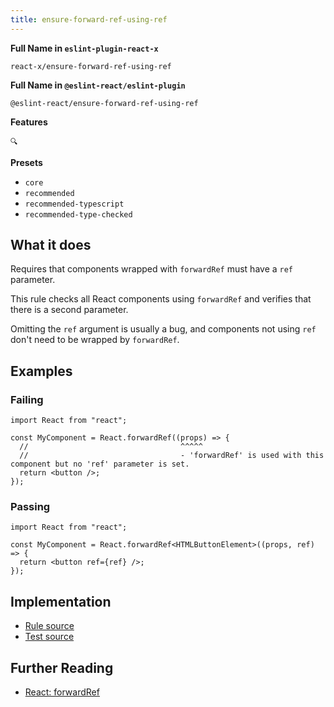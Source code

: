 ```yaml
---
title: ensure-forward-ref-using-ref
---
```


**Full Name in `eslint-plugin-react-x`**

```plain copy
react-x/ensure-forward-ref-using-ref
```

**Full Name in `@eslint-react/eslint-plugin`**

```plain copy
@eslint-react/ensure-forward-ref-using-ref
```

**Features**

`🔍`

**Presets**

- `core`
- `recommended`
- `recommended-typescript`
- `recommended-type-checked`

## What it does

Requires that components wrapped with `forwardRef` must have a `ref` parameter.

This rule checks all React components using `forwardRef` and verifies that there is a second parameter.

Omitting the `ref` argument is usually a bug, and components not using `ref` don't need to be wrapped by `forwardRef`.

## Examples

### Failing

```tsx
import React from "react";

const MyComponent = React.forwardRef((props) => {
  //                                  ^^^^^
  //                                  - 'forwardRef' is used with this component but no 'ref' parameter is set.
  return <button />;
});
```

### Passing

```tsx
import React from "react";

const MyComponent = React.forwardRef<HTMLButtonElement>((props, ref) => {
  return <button ref={ref} />;
});
```

## Implementation

- [Rule source](https://github.com/Rel1cx/eslint-react/tree/main/packages/plugins/eslint-plugin-react-x/src/rules/ensure-forward-ref-using-ref.ts)
- [Test source](https://github.com/Rel1cx/eslint-react/tree/main/packages/plugins/eslint-plugin-react-x/src/rules/ensure-forward-ref-using-ref.spec.ts)

## Further Reading

- [React: forwardRef](https://react.dev/reference/react/forwardRef)
